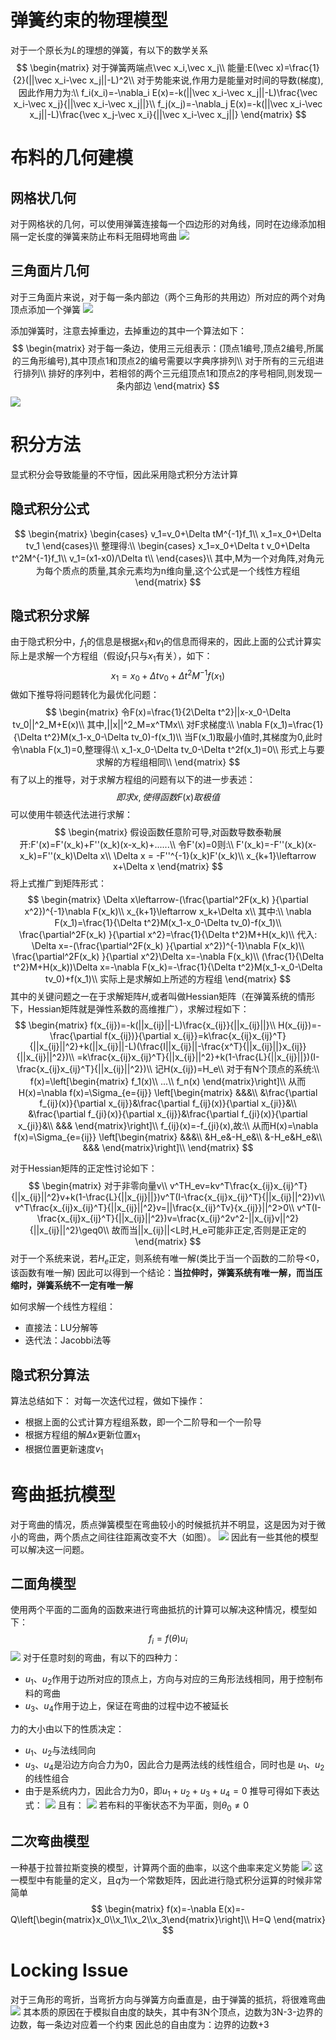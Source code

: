 # 弹簧约束的物理模型
对于一个原长为$L$的理想的弹簧，有以下的数学关系
$$
\begin{matrix}
对于弹簧两端点\vec x_i,\vec x_j\\
能量:E(\vec x)=\frac{1}{2}(||\vec x_i-\vec x_j||-L)^2\\
对于势能来说,作用力是能量对时间的导数(梯度),因此作用力为:\\
f_i(x_i)=-\nabla_i E(x)=-k(||\vec x_i-\vec x_j||-L)\frac{\vec x_i-\vec x_j}{||\vec x_i-\vec x_j||}\\
f_j(x_j)=-\nabla_j E(x)=-k(||\vec x_i-\vec x_j||-L)\frac{\vec x_j-\vec x_i}{||\vec x_i-\vec x_j||}
\end{matrix}
$$

# 布料的几何建模

## 网格状几何
对于网格状的几何，可以使用弹簧连接每一个四边形的对角线，同时在边缘添加相隔一定长度的弹簧来防止布料无阻碍地弯曲
![](1.png)

## 三角面片几何
对于三角面片来说，对于每一条内部边（两个三角形的共用边）所对应的两个对角顶点添加一个弹簧
![](2.png)

添加弹簧时，注意去掉重边，去掉重边的其中一个算法如下：
$$
\begin{matrix}
对于每一条边，使用三元组表示：(顶点1编号,顶点2编号,所属的三角形编号),其中顶点1和顶点2的编号需要以字典序排列\\
对于所有的三元组进行排列\\
排好的序列中，若相邻的两个三元组顶点1和顶点2的序号相同,则发现一条内部边
\end{matrix}
$$
![](3.png)

# 积分方法
显式积分会导致能量的不守恒，因此采用隐式积分方法计算

## 隐式积分公式
$$
\begin{matrix}
\begin{cases}
v_1=v_0+\Delta tM^{-1}f_1\\
x_1=x_0+\Delta tv_1
\end{cases}\\
整理得:\\
\begin{cases}
x_1=x_0+\Delta t v_0+\Delta t^2M^{-1}f_1\\
v_1=(x1-x0)/\Delta t\\
\end{cases}\\
其中,M为一个对角阵,对角元为每个质点的质量,其余元素均为n维向量,这个公式是一个线性方程组
\end{matrix}
$$

## 隐式积分求解
由于隐式积分中，$f_1$的信息是根据$x_1$和$v_1$的信息而得来的，因此上面的公式计算实际上是求解一个方程组（假设$f_1$只与$x_1$有关），如下：
$$
x_1=x_0+\Delta t v_0+\Delta t^2M^{-1}f(x_1)
$$
做如下推导将问题转化为最优化问题：
$$
\begin{matrix}
令F(x)=\frac{1}{2\Delta t^2}||x-x_0-\Delta tv_0||^2_M+E(x)\\
其中,||x||^2_M=x^TMx\\
对F求梯度:\\
\nabla F(x_1)=\frac{1}{\Delta t^2}M(x_1-x_0-\Delta tv_0)-f(x_1)\\
当F(x_1)取最小值时,其梯度为0,此时令\nabla F(x_1)=0,整理得:\\
x_1-x_0-\Delta tv_0-\Delta t^2f(x_1)=0\\
形式上与要求解的方程组相同\\
\end{matrix}
$$
有了以上的推导，对于求解方程组的问题有以下的进一步表述：
$$
即求x,使得函数F(x)取极值
$$
可以使用牛顿迭代法进行求解：
$$
\begin{matrix}
假设函数任意阶可导,对函数导数泰勒展开:F'(x)=F'(x_k)+F''(x_k)(x-x_k)+......\\
令F'(x)=0则:\\
F'(x_k)=-F''(x_k)(x-x_k)=F''(x_k)\Delta x\\
\Delta x = -F''^{-1}(x_k)F'(x_k)\\
x_{k+1}\leftarrow x+\Delta x
\end{matrix}
$$
将上式推广到矩阵形式：
$$
\begin{matrix}
\Delta x\leftarrow-(\frac{\partial^2F(x_k) }{\partial x^2})^{-1}\nabla F(x_k)\\
x_{k+1}\leftarrow x_k+\Delta x\\
其中:\\
\nabla F(x_1)=\frac{1}{\Delta t^2}M(x_1-x_0-\Delta tv_0)-f(x_1)\\
\frac{\partial^2F(x_k) }{\partial x^2}=\frac{1}{\Delta t^2}M+H(x_k)\\
代入:
\Delta x=-(\frac{\partial^2F(x_k) }{\partial x^2})^{-1}\nabla F(x_k)\\
\frac{\partial^2F(x_k) }{\partial x^2}\Delta x=-\nabla F(x_k)\\
(\frac{1}{\Delta t^2}M+H(x_k))\Delta x=-\nabla F(x_k)=-\frac{1}{\Delta t^2}M(x_1-x_0-\Delta tv_0)+f(x_1)\\
实际上是求解如上所述的方程组
\end{matrix}
$$
其中的关键问题之一在于求解矩阵$H$,或者叫做Hessian矩阵（在弹簧系统的情形下，Hessian矩阵就是弹性系数的高维推广），求解过程如下：
$$
\begin{matrix}
f(x_{ij})=-k(||x_{ij}||-L)\frac{x_{ij}}{||x_{ij}||}\\
H(x_{ij})=-\frac{\partial f(x_{ij})}{\partial x_{ij}}=k\frac{x_{ij}x_{ij}^T}{||x_{ij}||^2}+k(||x_{ij}||-L)(\frac{I||x_{ij}||-\frac{x^T}{||x_{ij}||}x_{ij}}{||x_{ij}||^2})\\
=k\frac{x_{ij}x_{ij}^T}{||x_{ij}||^2}+k(1-\frac{L}{||x_{ij}||})(I-\frac{x_{ij}x_{ij}^T}{||x_{ij}||^2})\\
记H(x_{ij})=H_e\\
对于有N个顶点的系统:\\
f(x)=\left[\begin{matrix}
f_1(x)\\
...\\
f_n(x)
\end{matrix}\right]\\
从而H(x)=\nabla f(x)=\Sigma_{e={ij}}
\left[\begin{matrix}
&&&\\
&\frac{\partial f_{ij}(x)}{\partial x_{ij}}&\frac{\partial f_{ij}(x)}{\partial x_{ji}}&\\
&\frac{\partial f_{ji}(x)}{\partial x_{ij}}&\frac{\partial f_{ji}(x)}{\partial x_{ji}}&\\
&&&
\end{matrix}\right]\\
f_{ij}(x)=-f_{ji}(x),故:\\
从而H(x)=\nabla f(x)=\Sigma_{e={ij}}
\left[\begin{matrix}
&&&\\
&H_e&-H_e&\\
&-H_e&H_e&\\
&&&
\end{matrix}\right]\\
\end{matrix}
$$

对于Hessian矩阵的正定性讨论如下：
$$
\begin{matrix}
对于非零向量v\\
v^TH_ev=kv^T\frac{x_{ij}x_{ij}^T}{||x_{ij}||^2}v+k(1-\frac{L}{||x_{ij}||})v^T(I-\frac{x_{ij}x_{ij}^T}{||x_{ij}||^2})v\\
v^T\frac{x_{ij}x_{ij}^T}{||x_{ij}||^2}v=||\frac{x_{ij}^Tv}{x_{ij}}||^2>0\\
v^T(I-\frac{x_{ij}x_{ij}^T}{||x_{ij}||^2})v=\frac{x_{ij}^2v^2-||x_{ij}v||^2}{||x_{ij}||^2}\geq0\\
故而当||x_{ij}||<L时,H_e可能非正定,否则是正定的
\end{matrix}
$$
对于一个系统来说，若$H_e$正定，则系统有唯一解(类比于当一个函数的二阶导<0，该函数有唯一解)
因此可以得到一个结论：**当拉伸时，弹簧系统有唯一解，而当压缩时，弹簧系统不一定有唯一解**

如何求解一个线性方程组：
+ 直接法：LU分解等
+ 迭代法：Jacobbi法等

## 隐式积分算法
算法总结如下：
对每一次迭代过程，做如下操作：
+ 根据上面的公式计算方程组系数，即一个二阶导和一个一阶导
+ 根据方程组的解$\Delta x$更新位置$x_1$
+ 根据位置更新速度$v_1$

# 弯曲抵抗模型
对于弯曲的情况，质点弹簧模型在弯曲较小的时候抵抗并不明显，这是因为对于微小的弯曲，两个质点之间往往距离改变不大（如图）。
![](4.png)
因此有一些其他的模型可以解决这一问题。

## 二面角模型
使用两个平面的二面角的函数来进行弯曲抵抗的计算可以解决这种情况，模型如下：
$$
f_i=f(\theta)u_i
$$
![](5.png)
对于任意时刻的弯曲，有以下的四种力：
+ $u_1$、$u_2$作用于边所对应的顶点上，方向与对应的三角形法线相同，用于控制布料的弯曲
+ $u_3$、$u_4$作用于边上，保证在弯曲的过程中边不被延长

力的大小由以下的性质决定：
+  $u_1$、$u_2$与法线同向
+  $u_3$、$u_4$是沿边方向合力为0，因此合力是两法线的线性组合，同时也是 $u_1$、$u_2$的线性组合
+ 由于是系统内力，因此合力为0，即$u_1+u_2+u_3+u_4=0$
推导可得如下表达式：
![](6.png)
且有：
![](7.png)
若布料的平衡状态不为平面，则$\theta_0\neq0$

## 二次弯曲模型
一种基于拉普拉斯变换的模型，计算两个面的曲率，以这个曲率来定义势能
![](8.png)
这一模型中有能量的定义，且$q$为一个常数矩阵，因此进行隐式积分运算的时候非常简单
$$
\begin{matrix}
f(x)=-\nabla E(x)=-Q\left[\begin{matrix}x_0\\x_1\\x_2\\x_3\end{matrix}\right]\\
H=Q
\end{matrix}
$$

# Locking Issue
对于三角形的弯折，当弯折方向与弹簧方向垂直是，由于弹簧的抵抗，将很难弯曲
![](9.png)
其本质的原因在于模拟自由度的缺失，其中有3N个顶点，边数为3N-3-边界的边数，每一条边对应着一个约束
因此总的自由度为：边界的边数+3